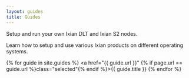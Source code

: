 ```yaml
---
layout: guides
title: Guides
---
```

Setup and run your own Ixian DLT and Ixian S2 nodes.

Learn how to setup and use various Ixian products on different operating systems.

{% for guide in site.guides %}
    <a href="{{ guide.url }}" {% if page.url == guide.url %}class="selected"{% endif %}>{{ guide.title }}</a>
{% endfor %}